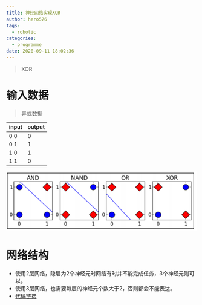 ```yaml
---
title: 神经网络实现XOR
author: hero576
tags:
  - robotic
categories:
  - programme
date: 2020-09-11 18:02:36
---
```


> XOR

<!-- more -->

# 输入数据
> 异或数据

input|output
-|-
0 0|0
0 1|1
1 0|1
1 1|0

![逻辑关系](/images/pasted-270.png)

# 网络结构
- 使用2层网络，隐层为2个神经元时网络有时并不能完成任务，3个神经元则可以。
- 使用3层网络，也需要每层的神经元个数大于2，否则都会不能表达。
- [代码链接](https://github.com/hero576/DeepLearning/blob/master/project/XOR/MLP.ipynb)


